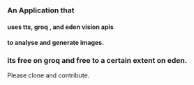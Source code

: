 ### An Application that
####  uses tts, groq , and eden vision apis
#### to analyse and generate images.

### its free on groq and free to a certain extent on eden.

Please clone and contribute.


